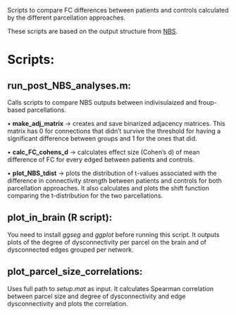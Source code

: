 Scripts to compare FC differences between patients and controls calculated by the different parcellation approaches.

These scripts are based on the output structure from [NBS](https://www.nitrc.org/projects/nbs/). 

# Scripts: 
## run_post_NBS_analyses.m:
Calls scripts to compare NBS outputs between indivisulaized and froup-based parcellations.

•	**make_adj_matrix** -> creates and save binarized adjacency matrices. This matrix has 0 for connections that didn’t survive the threshold for having a significant difference between groups and 1 for the ones that did.

•	**calc_FC_cohens_d** -> calculates effect size (Cohen’s d) of mean difference of FC for every edged between patients and controls.

•	**plot_NBS_tdist** -> plots the distribution of t-values associated with the difference in connectivity strength between patients and controls for both parcellation approaches. It also calculates and plots the shift function comparing the t-distribution for the two parcellations.

## plot_in_brain (R script):
You need to install _ggseg_ and _ggplot_ before running this script. It outputs plots of the degree of dysconnectivity per parcel on the brain and of dysconnected edges grouped per network.
## plot_parcel_size_correlations:
Uses full path to _setup.mat_ as input. It calculates Spearman correlation between parcel size and degree of dysconnectivity and edge dysconnectivity and plots the correlation.
